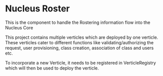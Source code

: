 Nucleus Roster
================

This is the component to handle the Rostering information flow into the Nucleus Core

This project contains multiple verticles which are deployed by one verticle. These verticles cater to different
functions like validating/authorizing the request, user provisioning, class creation, association of class and 
users etc.

To incorporate a new Verticle, it needs to be registered in VerticleRegistry which will then be used to deploy 
the verticle.

